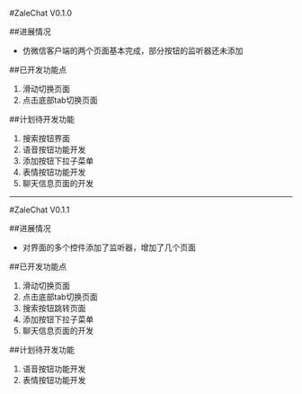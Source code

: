 #ZaleChat V0.1.0

##进展情况
- 仿微信客户端的两个页面基本完成，部分按钮的监听器还未添加

##已开发功能点
1. 滑动切换页面
2. 点击底部tab切换页面

##计划待开发功能
1. 搜索按钮界面
2. 语音按钮功能开发
3. 添加按钮下拉子菜单
4. 表情按钮功能开发
5. 聊天信息页面的开发

---

#ZaleChat V0.1.1

##进展情况
- 对界面的多个控件添加了监听器，增加了几个页面

##已开发功能点
1. 滑动切换页面
2. 点击底部tab切换页面
3. 搜索按钮跳转页面
4. 添加按钮下拉子菜单
5. 聊天信息页面的开发

##计划待开发功能
1. 语音按钮功能开发
2. 表情按钮功能开发

